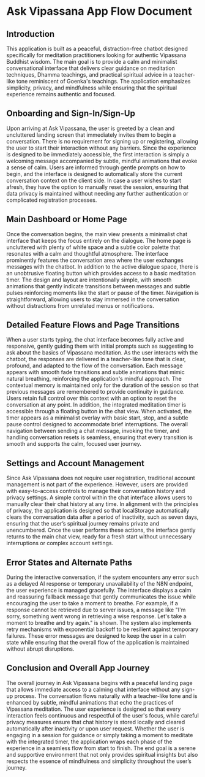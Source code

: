 # Ask Vipassana App Flow Document

## Introduction

This application is built as a peaceful, distraction-free chatbot designed specifically for meditation practitioners looking for authentic Vipassana Buddhist wisdom. The main goal is to provide a calm and minimalist conversational interface that delivers clear guidance on meditation techniques, Dhamma teachings, and practical spiritual advice in a teacher-like tone reminiscent of Goenka's teachings. The application emphasizes simplicity, privacy, and mindfulness while ensuring that the spiritual experience remains authentic and focused.

## Onboarding and Sign-In/Sign-Up

Upon arriving at Ask Vipassana, the user is greeted by a clean and uncluttered landing screen that immediately invites them to begin a conversation. There is no requirement for signing up or registering, allowing the user to start their interaction without any barriers. Since the experience is designed to be immediately accessible, the first interaction is simply a welcoming message accompanied by subtle, mindful animations that evoke a sense of calm. Users are informed through gentle prompts on how to begin, and the interface is designed to automatically store the current conversation context on the client side. In case a user wishes to start afresh, they have the option to manually reset the session, ensuring that data privacy is maintained without needing any further authentication or complicated registration processes.

## Main Dashboard or Home Page

Once the conversation begins, the main view presents a minimalist chat interface that keeps the focus entirely on the dialogue. The home page is uncluttered with plenty of white space and a subtle color palette that resonates with a calm and thoughtful atmosphere. The interface prominently features the conversation area where the user exchanges messages with the chatbot. In addition to the active dialogue space, there is an unobtrusive floating button which provides access to a basic meditation timer. The design and layout are intentionally simple, with smooth animations that gently indicate transitions between messages and subtle pulses reinforcing moments like the start or pause of the timer. Navigation is straightforward, allowing users to stay immersed in the conversation without distractions from unrelated menus or notifications.

## Detailed Feature Flows and Page Transitions

When a user starts typing, the chat interface becomes fully active and responsive, gently guiding them with initial prompts such as suggesting to ask about the basics of Vipassana meditation. As the user interacts with the chatbot, the responses are delivered in a teacher-like tone that is clear, profound, and adapted to the flow of the conversation. Each message appears with smooth fade transitions and subtle animations that mimic natural breathing, reinforcing the application's mindful approach. The contextual memory is maintained only for the duration of the session so that previous messages are remembered to provide continuity in guidance. Users retain full control over this context with an option to reset the conversation at any point. In addition, the integrated meditation timer is accessible through a floating button in the chat view. When activated, the timer appears as a minimalist overlay with basic start, stop, and a subtle pause control designed to accommodate brief interruptions. The overall navigation between sending a chat message, invoking the timer, and handling conversation resets is seamless, ensuring that every transition is smooth and supports the calm, focused user journey.

## Settings and Account Management

Since Ask Vipassana does not require user registration, traditional account management is not part of the experience. However, users are provided with easy-to-access controls to manage their conversation history and privacy settings. A simple control within the chat interface allows users to manually clear their chat history at any time. In alignment with the principles of privacy, the application is designed so that localStorage automatically clears the conversation data after a period of inactivity, such as seven days, ensuring that the user’s spiritual journey remains private and unencumbered. Once the user performs these actions, the interface gently returns to the main chat view, ready for a fresh start without unnecessary interruptions or complex account settings.

## Error States and Alternate Paths

During the interactive conversation, if the system encounters any error such as a delayed AI response or temporary unavailability of the N8N endpoint, the user experience is managed gracefully. The interface displays a calm and reassuring fallback message that gently communicates the issue while encouraging the user to take a moment to breathe. For example, if a response cannot be retrieved due to server issues, a message like "I'm sorry, something went wrong in retrieving a wise response. Let's take a moment to breathe and try again." is shown. The system also implements retry mechanisms with exponential backoff to be resilient against temporary failures. These error messages are designed to keep the user in a calm state while ensuring that the overall flow of the application is maintained without abrupt disruptions.

## Conclusion and Overall App Journey

The overall journey in Ask Vipassana begins with a peaceful landing page that allows immediate access to a calming chat interface without any sign-up process. The conversation flows naturally with a teacher-like tone and is enhanced by subtle, mindful animations that echo the practices of Vipassana meditation. The user experience is designed so that every interaction feels continuous and respectful of the user's focus, while careful privacy measures ensure that chat history is stored locally and cleared automatically after inactivity or upon user request. Whether the user is engaging in a session for guidance or simply taking a moment to meditate with the integrated timer, the application wraps each phase of the experience in a seamless flow from start to finish. The end goal is a serene and supportive environment that not only provides spiritual insights but also respects the essence of mindfulness and simplicity throughout the user’s journey.
